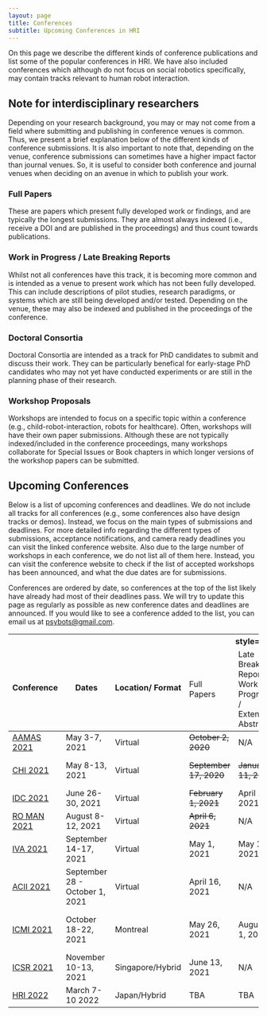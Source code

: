 ```yaml
---
layout: page
title: Conferences
subtitle: Upcoming Conferences in HRI
---
```

On this page we describe the different kinds of conference publications and list some of the popular conferences in HRI. We have also included conferences which although do not focus on social robotics specifically, may contain tracks relevant to human robot interaction. 

## Note for interdisciplinary researchers 
Depending on your research background, you may or may not come from a field where submitting and publishing in conference venues is common. Thus, we present a brief explanation below of the different kinds of conference submissions. It is also important to note that, depending on the venue, conference submissions can sometimes have a higher impact factor than journal venues. So, it is useful to consider both conference and journal venues when deciding on an avenue in which to publish your work. 

### Full Papers 
These are papers which present fully developed work or findings, and are typically the longest submissions. They are almost always indexed (i.e., receive a DOI and are published in the proceedings) and thus count towards publications.

### Work in Progress / Late Breaking Reports
Whilst not all conferences have this track, it is becoming more common and is intended as a venue to present work which has not been fully developed. This can include descriptions of pilot studies, research paradigms, or systems which are still being developed and/or tested. Depending on the venue, these may also be indexed and published in the proceedings of the conference. 

### Doctoral Consortia
Doctoral Consortia are intended as a track for PhD candidates to submit and discuss their work. They can be particularly benefical for early-stage PhD candidates who may not yet have conducted experiments or are still in the planning phase of their research. 

### Workshop Proposals
Workshops are intended to focus on a specific topic within a conference (e.g., child-robot-interaction, robots for healthcare). Often, workshops will have their own paper submissions. Although these are not typically indexed/included in the conference proceedings, many workshops collaborate for Special Issues or Book chapters in which longer versions of the workshop papers can be submitted. 

## Upcoming Conferences
Below is a list of upcoming conferences and deadlines. We do not include all tracks for all conferences (e.g., some conferences also have design tracks or demos). Instead, we focus on the main types of submissions and deadlines. For more detailed info regarding the different types of submissions, acceptance notifications, and camera ready deadlines you can visit the linked conference website. Also due to the large number of workshops in each conference, we do not list all of them here. Instead, you can visit the conference website to check if the list of accepted workshops has been announced, and what the due dates are for submissions. 

Conferences are ordered by date, so conferences at the top of the list likely have already had most of their deadlines pass. We will try to update this page as regularly as possible as new conference dates and deadlines are announced. If you would like to see a conference added to the list, you can email us at psybots@gmail.com.

<table>
<thead>
  <tr>
    <th rowspan="2"><br>Conference</th>
    <th rowspan="2"><br>Dates</th>
    <th rowspan="2"><br>Location/ Format</th>
    <th colspan="5"> style="text-align:center" Deadlines</th>
  </tr>
  <tr>
    <td>Full Papers</td>
    <td>Late Breaking Reports /<br>Work in Progress / <br>Extended Abstracts</td>
    <td>Doctoral Consortium</td>
    <td>Special Sessions</td>
    <td>Workshop Proposals</td>
  </tr>
</thead>
<tbody>
  <tr>
    <td><a href="https://aamas2021.soton.ac.uk/">AAMAS 2021</a></td>
    <td>May 3-7, 2021</td>
    <td>Virtual</td>
    <td><s>October 2, 2020</s></td>
    <td>N/A</td>
    <td><s>January 5, 2021</s></td>
    <td>N/A</td>
    <td><s>October 25, 2020</s></td>
  </tr>
  <tr>
    <td><a href="https://chi2021.acm.org/">CHI 2021</a></td>
    <td>May 8-13, 2021</td>
    <td>Virtual</td>
    <td><s>September 17, 2020</s></td>
    <td><s>January 11, 2021</s></td>
    <td><s>October 14, 2020</s></td>
    <td><s>December 15th, 2020</s></td>
    <td><s>November 24th, 2020</s></td>
  </tr>
  <tr>
    <td><a href="https://idc.acm.org/2021/">IDC 2021</a></td>
    <td>June 26-30, 2021</td>
    <td>Virtual</td>
    <td><s>February 1, 2021</s></td>
    <td>April 12, 2021</td>
    <td>April 12, 2021</td>
    <td>N/A</td>
    <td><s>February 15, 2021</s></td>
  </tr>
  <tr>
    <td><a href="https://ro-man2021.org/">RO MAN 2021 </a></td>
    <td>August 8-12, 2021</td>
    <td>Virtual</td>
    <td><s>April 6, 2021</s></td>
    <td>N/A</td>
    <td>N/A</td>
    <td><s>March 15, 2021</s></td>
    <td><s>April 06, 2021</s></td>
  </tr>
  <tr>
    <td><a href="https://sites.google.com/view/iva2021/">IVA 2021</a></td>
    <td>September 14-17, 2021</td>
    <td>Virtual</td>
    <td>May 1, 2021</td>
    <td>May 1, 2021</td>
    <td>N/A</td>
    <td>N/A</td>
    <td><s>March 1, 2021</s></td>
  </tr>
  <tr>
    <td><a href="https://www.acii-conf.net/2021/">ACII 2021</a></td>
    <td>September 28 - October 1, 2021</td>
    <td>Virtual</td>
    <td>April 16, 2021</td>
    <td>N/A</td>
    <td>May 25, 2021</td>
    <td><s>January 11, 2021</s></td>
    <td><s>23 February, 2021</s><br></td>
  </tr>
  <tr>
    <td><a href="https://icmi.acm.org/2021/index.php?id=home">ICMI 2021</a> </td>
    <td>October 18-22, 2021</td>
    <td>Montreal</td>
    <td>May 26, 2021</td>
    <td>August 1, 2021</td>
    <td>July 2, 2021</td>
    <td></td>
    <td>View accepted workshops <a href="https://icmi.acm.org/2021/index.php?id=workshops">here</a></td>
  </tr>
  <tr>
    <td><a href="http://www.colips.org/conferences/icsr2021/wp/">ICSR 2021</a></td>
    <td>November 10-13, 2021</td>
    <td>Singapore/Hybrid</td>
    <td>June 13, 2021</td>
    <td>N/A</td>
    <td>N/A</td>
    <td>N/A</td>
    <td>June 13, 2021</td>
  </tr>
  <tr>
    <td><a href="https://humanrobotinteraction.org/2022/">HRI 2022</a></td>
    <td>March 7-10 2022</td>
    <td>Japan/Hybrid</td>
    <td>TBA</td>
    <td>TBA</td>
    <td>TBA</td>
    <td>N/A</td>
    <td>TBA</td>
  </tr>
</tbody>
</table>
